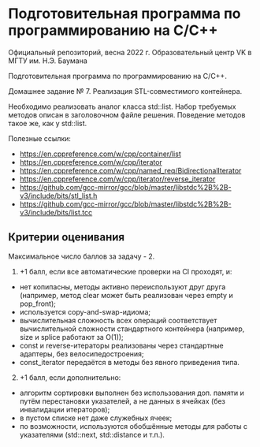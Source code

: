 # Подготовительная программа по программированию на C/C++

Официальный репозиторий, весна 2022 г.
Образовательный центр VK в МГТУ им. Н.Э. Баумана

Подготовительная программа по программированию на C/C++.

Домашнее задание № 7. Реализация STL-совместимого контейнера.

Необходимо реализовать аналог класса std::list. Набор требуемых методов описан в заголовочном файле решения. Поведение методов такое же, как у std::list.

Полезные ссылки:
- https://en.cppreference.com/w/cpp/container/list
- https://en.cppreference.com/w/cpp/iterator
- https://en.cppreference.com/w/cpp/named_req/BidirectionalIterator
- https://en.cppreference.com/w/cpp/iterator/reverse_iterator
- https://github.com/gcc-mirror/gcc/blob/master/libstdc%2B%2B-v3/include/bits/stl_list.h
- https://github.com/gcc-mirror/gcc/blob/master/libstdc%2B%2B-v3/include/bits/list.tcc

## Критерии оценивания

Максимальное число баллов за задачу - 2.

1) +1 балл, если все автоматические проверки на CI проходят, и:
- нет копипасны, методы активно переиспользуют друг друга (например, метод clear может быть реализован через empty и pop_front);
- используется copy-and-swap-идиома;
- вычислительная сложность всех операций соответствует вычислительной сложности стандартного контейнера (например, size и splice работают за O(1));
- const и reverse-итераторы реализованы через стандартные адаптеры, без велосипедостроения;
- const_iterator передаётся в методы без явного приведения типа.

2) +1 балл, если дополнительно:

- алгоритм сортировки выполнен без использования доп. памяти и путём перестановки указателей, а не данных в ячейках (без инвалидации итераторов);
- в пустом списке нет даже служебных ячеек;
- по возможности, используются обобшённые методы для работы с указателями (std::next, std::distance и т.п.).
